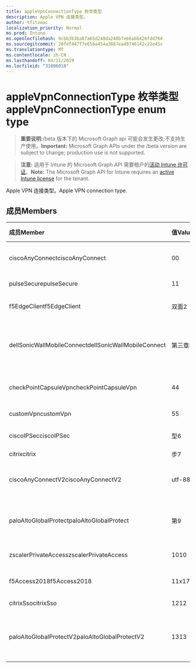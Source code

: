 ```yaml
---
title: appleVpnConnectionType 枚举类型
description: Apple VPN 连接类型。
author: tfitzmac
localization_priority: Normal
ms.prod: Intune
ms.openlocfilehash: 9cbb3b3ba87a65d248da248bfe66abb426fdd764
ms.sourcegitcommit: 20fef447f7e658a454a3887ea49746142c22e45c
ms.translationtype: MT
ms.contentlocale: zh-CN
ms.lasthandoff: 04/11/2019
ms.locfileid: "31806018"
---
```

# <a name="applevpnconnectiontype-enum-type"></a><span data-ttu-id="055c8-103">appleVpnConnectionType 枚举类型</span><span class="sxs-lookup"><span data-stu-id="055c8-103">appleVpnConnectionType enum type</span></span>

> <span data-ttu-id="055c8-104">**重要说明:**/beta 版本下的 Microsoft Graph api 可能会发生更改;不支持生产使用。</span><span class="sxs-lookup"><span data-stu-id="055c8-104">**Important:** Microsoft Graph APIs under the /beta version are subject to change; production use is not supported.</span></span>

> <span data-ttu-id="055c8-105">**注意:** 适用于 Intune 的 Microsoft Graph API 需要租户的[活动 Intune 许可证](https://go.microsoft.com/fwlink/?linkid=839381)。</span><span class="sxs-lookup"><span data-stu-id="055c8-105">**Note:** The Microsoft Graph API for Intune requires an [active Intune license](https://go.microsoft.com/fwlink/?linkid=839381) for the tenant.</span></span>

<span data-ttu-id="055c8-106">Apple VPN 连接类型。</span><span class="sxs-lookup"><span data-stu-id="055c8-106">Apple VPN connection type.</span></span>

## <a name="members"></a><span data-ttu-id="055c8-107">成员</span><span class="sxs-lookup"><span data-stu-id="055c8-107">Members</span></span>
|<span data-ttu-id="055c8-108">成员</span><span class="sxs-lookup"><span data-stu-id="055c8-108">Member</span></span>|<span data-ttu-id="055c8-109">值</span><span class="sxs-lookup"><span data-stu-id="055c8-109">Value</span></span>|<span data-ttu-id="055c8-110">说明</span><span class="sxs-lookup"><span data-stu-id="055c8-110">Description</span></span>|
|:---|:---|:---|
|<span data-ttu-id="055c8-111">ciscoAnyConnect</span><span class="sxs-lookup"><span data-stu-id="055c8-111">ciscoAnyConnect</span></span>|<span data-ttu-id="055c8-112">0</span><span class="sxs-lookup"><span data-stu-id="055c8-112">0</span></span>|<span data-ttu-id="055c8-113">Cisco AnyConnect。</span><span class="sxs-lookup"><span data-stu-id="055c8-113">Cisco AnyConnect.</span></span>|
|<span data-ttu-id="055c8-114">pulseSecure</span><span class="sxs-lookup"><span data-stu-id="055c8-114">pulseSecure</span></span>|<span data-ttu-id="055c8-115">1</span><span class="sxs-lookup"><span data-stu-id="055c8-115">1</span></span>|<span data-ttu-id="055c8-116">脉冲安全。</span><span class="sxs-lookup"><span data-stu-id="055c8-116">Pulse Secure.</span></span>|
|<span data-ttu-id="055c8-117">f5EdgeClient</span><span class="sxs-lookup"><span data-stu-id="055c8-117">f5EdgeClient</span></span>|<span data-ttu-id="055c8-118">双面</span><span class="sxs-lookup"><span data-stu-id="055c8-118">2</span></span>|<span data-ttu-id="055c8-119">F5 边缘客户端。</span><span class="sxs-lookup"><span data-stu-id="055c8-119">F5 Edge Client.</span></span>|
|<span data-ttu-id="055c8-120">dellSonicWallMobileConnect</span><span class="sxs-lookup"><span data-stu-id="055c8-120">dellSonicWallMobileConnect</span></span>|<span data-ttu-id="055c8-121">第三章</span><span class="sxs-lookup"><span data-stu-id="055c8-121">3</span></span>|<span data-ttu-id="055c8-122">戴尔 SonicWALL 移动连接。</span><span class="sxs-lookup"><span data-stu-id="055c8-122">Dell SonicWALL Mobile Connection.</span></span>|
|<span data-ttu-id="055c8-123">checkPointCapsuleVpn</span><span class="sxs-lookup"><span data-stu-id="055c8-123">checkPointCapsuleVpn</span></span>|<span data-ttu-id="055c8-124">4</span><span class="sxs-lookup"><span data-stu-id="055c8-124">4</span></span>|<span data-ttu-id="055c8-125">检查点胶囊 VPN。</span><span class="sxs-lookup"><span data-stu-id="055c8-125">Check Point Capsule VPN.</span></span>|
|<span data-ttu-id="055c8-126">customVpn</span><span class="sxs-lookup"><span data-stu-id="055c8-126">customVpn</span></span>|<span data-ttu-id="055c8-127">5</span><span class="sxs-lookup"><span data-stu-id="055c8-127">5</span></span>|<span data-ttu-id="055c8-128">自定义 VPN。</span><span class="sxs-lookup"><span data-stu-id="055c8-128">Custom VPN.</span></span>|
|<span data-ttu-id="055c8-129">ciscoIPSec</span><span class="sxs-lookup"><span data-stu-id="055c8-129">ciscoIPSec</span></span>|<span data-ttu-id="055c8-130">型</span><span class="sxs-lookup"><span data-stu-id="055c8-130">6</span></span>|<span data-ttu-id="055c8-131">Cisco (IPSec)。</span><span class="sxs-lookup"><span data-stu-id="055c8-131">Cisco (IPSec).</span></span>|
|<span data-ttu-id="055c8-132">citrix</span><span class="sxs-lookup"><span data-stu-id="055c8-132">citrix</span></span>|<span data-ttu-id="055c8-133">步</span><span class="sxs-lookup"><span data-stu-id="055c8-133">7</span></span>|<span data-ttu-id="055c8-134">Citrix.</span><span class="sxs-lookup"><span data-stu-id="055c8-134">Citrix.</span></span>|
|<span data-ttu-id="055c8-135">ciscoAnyConnectV2</span><span class="sxs-lookup"><span data-stu-id="055c8-135">ciscoAnyConnectV2</span></span>|<span data-ttu-id="055c8-136">utf-8</span><span class="sxs-lookup"><span data-stu-id="055c8-136">8</span></span>|<span data-ttu-id="055c8-137">Cisco AnyConnect V2。</span><span class="sxs-lookup"><span data-stu-id="055c8-137">Cisco AnyConnect V2.</span></span>|
|<span data-ttu-id="055c8-138">paloAltoGlobalProtect</span><span class="sxs-lookup"><span data-stu-id="055c8-138">paloAltoGlobalProtect</span></span>|<span data-ttu-id="055c8-139">第</span><span class="sxs-lookup"><span data-stu-id="055c8-139">9</span></span>|<span data-ttu-id="055c8-140">Palo Alto 网络 GlobalProtect。</span><span class="sxs-lookup"><span data-stu-id="055c8-140">Palo Alto Networks GlobalProtect.</span></span>|
|<span data-ttu-id="055c8-141">zscalerPrivateAccess</span><span class="sxs-lookup"><span data-stu-id="055c8-141">zscalerPrivateAccess</span></span>|<span data-ttu-id="055c8-142">10</span><span class="sxs-lookup"><span data-stu-id="055c8-142">10</span></span>|<span data-ttu-id="055c8-143">Zscaler 私有访问。</span><span class="sxs-lookup"><span data-stu-id="055c8-143">Zscaler Private Access.</span></span>|
|<span data-ttu-id="055c8-144">f5Access2018</span><span class="sxs-lookup"><span data-stu-id="055c8-144">f5Access2018</span></span>|<span data-ttu-id="055c8-145">11x17</span><span class="sxs-lookup"><span data-stu-id="055c8-145">11</span></span>|<span data-ttu-id="055c8-146">F5 访问2018。</span><span class="sxs-lookup"><span data-stu-id="055c8-146">F5 Access 2018.</span></span>|
|<span data-ttu-id="055c8-147">citrixSso</span><span class="sxs-lookup"><span data-stu-id="055c8-147">citrixSso</span></span>|<span data-ttu-id="055c8-148">12</span><span class="sxs-lookup"><span data-stu-id="055c8-148">12</span></span>|<span data-ttu-id="055c8-149">Citrix Sso。</span><span class="sxs-lookup"><span data-stu-id="055c8-149">Citrix Sso.</span></span>|
|<span data-ttu-id="055c8-150">paloAltoGlobalProtectV2</span><span class="sxs-lookup"><span data-stu-id="055c8-150">paloAltoGlobalProtectV2</span></span>|<span data-ttu-id="055c8-151">13</span><span class="sxs-lookup"><span data-stu-id="055c8-151">13</span></span>|<span data-ttu-id="055c8-152">Palo Alto 网络 GlobalProtect V2。</span><span class="sxs-lookup"><span data-stu-id="055c8-152">Palo Alto Networks GlobalProtect V2.</span></span>|





